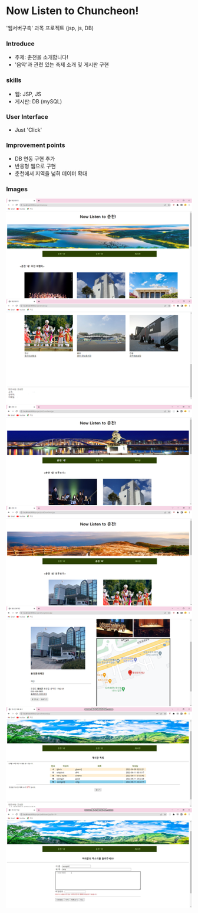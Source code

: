 # Now Listen to Chuncheon!
'웹서버구축' 과목 프로젝트 (jsp, js, DB)


### Introduce
* 주제: 춘천을 소개합니다!
* '음악'과 관련 있는 축제 소개 및 게시판 구현

### skills
* 웹: JSP, JS
* 게시판: DB (mySQL)

### User Interface
* Just 'Click'
  
### Improvement points
* DB 연동 구현 추가 
* 반응형 웹으로 구현
* 춘천에서 지역을 넓혀 데이터 확대

### Images
![image1](./image/1.png)
![image2](./image/2.png)
![image3](./image/3.png)
![image4](./image/4.png)
![image5](./image/5.png)
![image6](./image/6.jpg)
![image7](./image/7.jpg)
